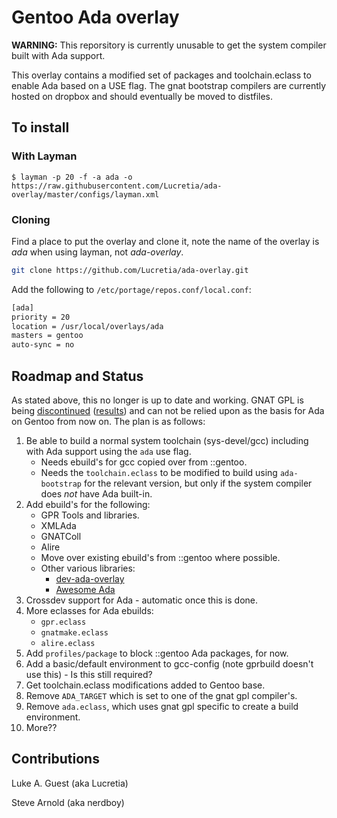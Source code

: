 # Gentoo Ada overlay

**WARNING:** This reporsitory is currently unusable to get the system compiler built with Ada support.

This overlay contains a modified set of packages and toolchain.eclass to enable
Ada based on a USE flag.  The gnat bootstrap compilers are currently hosted on
dropbox and should eventually be moved to distfiles.

## To install

### With Layman

```
$ layman -p 20 -f -a ada -o https://raw.githubusercontent.com/Lucretia/ada-overlay/master/configs/layman.xml
```

### Cloning

Find a place to put the overlay and clone it, note the name of the overlay is
*ada* when using layman, not *ada-overlay*.

```bash
git clone https://github.com/Lucretia/ada-overlay.git
```

Add the following to ```/etc/portage/repos.conf/local.conf```:

```bash
[ada]
priority = 20
location = /usr/local/overlays/ada
masters = gentoo
auto-sync = no
```

## Roadmap and Status

As stated above, this no longer is up to date and working. GNAT GPL is being [discontinued](https://www.reddit.com/r/ada/comments/hwgbwa/survey_on_the_future_of_gnat_community) ([results](https://www.reddit.com/r/ada/comments/j6oz6i/results_of_the_survey_on_the_future_of_gnat/)) and can not be relied upon as the basis for Ada on Gentoo from now on. The plan is as follows:

1. Be able to build a normal system toolchain (sys-devel/gcc) including with Ada support using the ```ada``` use flag.
   * Needs ebuild's for gcc copied over from ::gentoo.
   * Needs the ```toolchain.eclass``` to be modified to build using ```ada-bootstrap``` for the relevant version, but only if the system compiler does *not* have Ada built-in.
2. Add ebuild's for the following:
   * GPR Tools and libraries.
   * XMLAda
   * GNATColl
   * Alire
   * Move over existing ebuild's from ::gentoo where possible.
   * Other various libraries:
     * [dev-ada-overlay](https://github.com/sarnold/dev-ada-overlay)
     * [Awesome Ada](https://github.com/ohenley/awesome-ada)
3. Crossdev support for Ada - automatic once this is done.
4. More eclasses for Ada ebuilds:
   * ```gpr.eclass```
   * ```gnatmake.eclass```
   * ```alire.eclass```
5. Add ```profiles/package``` to block ::gentoo Ada packages, for now.
6. Add a basic/default environment to gcc-config (note gprbuild doesn't use this) - Is this still required?
7. Get toolchain.eclass modifications added to Gentoo base.
8. Remove ```ADA_TARGET``` which is set to one of the gnat gpl compiler's.
9. Remove ```ada.eclass```, which uses gnat gpl specific to create a build environment.
10. More??

## Contributions

Luke A. Guest (aka Lucretia)

Steve Arnold (aka nerdboy)
